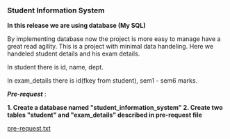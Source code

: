 ### Student Information System
**In this release we are using database (My SQL)**

By implementing database now the project is more easy to manage have a great read agility.
This is a project with minimal data handeling.
Here we handeled student details and his exam details.


In student there is id, name, dept.


In exam_details there is id(fkey from student), sem1 - sem6 marks.

**_Pre-request_** :

**1.  Create a database named "student_information_system"
2. Create two tables "student" and "exam_details" described in pre-request file** 

[pre-request.txt](https://github.com/arijitchabri/Student_Information_System/files/7572600/pre-request.txt)
